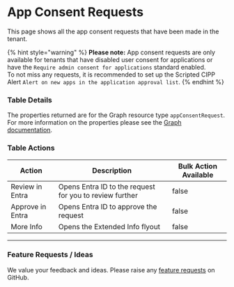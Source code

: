 # App Consent Requests

This page shows all the app consent requests that have been made in the tenant.

{% hint style="warning" %}
**Please note:** App consent requests are only available for tenants that have disabled user consent for applications or have the `Require admin consent for applications` standard enabled.\
To not miss any requests, it is recommended to set up the Scripted CIPP Alert `Alert on new apps in the application approval list`.
{% endhint %}

### Table Details

The properties returned are for the Graph resource type `appConsentRequest`. For more information on the properties please see the [Graph documentation](https://learn.microsoft.com/en-us/graph/api/resources/appconsentrequest?view=graph-rest-1.0#properties).

### Table Actions

<table><thead><tr><th>Action</th><th>Description</th><th data-type="checkbox">Bulk Action Available</th></tr></thead><tbody><tr><td>Review in Entra</td><td>Opens Entra ID to the request for you to review further</td><td>false</td></tr><tr><td>Approve in Entra</td><td>Opens Entra ID to approve the request</td><td>false</td></tr><tr><td>More Info</td><td>Opens the Extended Info flyout</td><td>false</td></tr></tbody></table>

***

### Feature Requests / Ideas

We value your feedback and ideas. Please raise any [feature requests](https://github.com/KelvinTegelaar/CIPP/issues/new?assignees=\&labels=enhancement%2Cno-priority\&projects=\&template=feature.yml\&title=%5BFeature+Request%5D%3A+) on GitHub.
